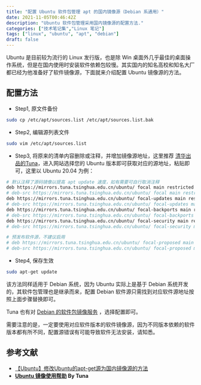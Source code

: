 ```yaml
---
title: "配置 Ubuntu 软件包管理 apt 的国内镜像源（Debian 系通用）"
date: 2021-11-05T00:46:42Z
description: "Ubuntu 软件包管理采用国内镜像源的配置方法."
categories: ["技术笔记集","Linux 笔记"]
tags: ["linux", "ubuntu", "apt", "debian"]
draft: false
---
```


Ubuntu 是目前较为流行的 Linux 发行版，也是除 Win 桌面外几乎最佳的桌面操作系统，但是在国内使用时安装软件依赖包较慢。其实国内的知名高校和知名大厂都已经为他准备好了软件镜像源，下面就来介绍配置 Ubuntu 镜像源的方法。

## 配置方法

- Step1, 原文件备份

```bash
sudo cp /etc/apt/sources.list /etc/apt/sources.list.bak
```

- Step2, 编辑源列表文件

```bash
sudo vim /etc/apt/sources.list
```

- Step3, 将原来的清单内容删除或注释，并增加镜像源地址，这里推荐 [清华出品的Tuna](https://mirrors.tuna.tsinghua.edu.cn/help/ubuntu/)，进入网站选择您的 Ubuntu 版本即可获取对应的源地址，粘贴即可，这里以 Ubuntu 20.04 为例：

```bash
# 默认注释了源码镜像以提高 apt update 速度，如有需要可自行取消注释
deb https://mirrors.tuna.tsinghua.edu.cn/ubuntu/ focal main restricted universe multiverse
# deb-src https://mirrors.tuna.tsinghua.edu.cn/ubuntu/ focal main restricted universe multiverse
deb https://mirrors.tuna.tsinghua.edu.cn/ubuntu/ focal-updates main restricted universe multiverse
# deb-src https://mirrors.tuna.tsinghua.edu.cn/ubuntu/ focal-updates main restricted universe multiverse
deb https://mirrors.tuna.tsinghua.edu.cn/ubuntu/ focal-backports main restricted universe multiverse
# deb-src https://mirrors.tuna.tsinghua.edu.cn/ubuntu/ focal-backports main restricted universe multiverse
deb https://mirrors.tuna.tsinghua.edu.cn/ubuntu/ focal-security main restricted universe multiverse
# deb-src https://mirrors.tuna.tsinghua.edu.cn/ubuntu/ focal-security main restricted universe multiverse

# 预发布软件源，不建议启用
# deb https://mirrors.tuna.tsinghua.edu.cn/ubuntu/ focal-proposed main restricted universe multiverse
# deb-src https://mirrors.tuna.tsinghua.edu.cn/ubuntu/ focal-proposed main restricted universe multiverse
```

- Step4, 保存生效

```bash
sudo apt-get update
```

该方法同样适用于 Debian 系统，因为 Ubuntu 实际上是基于 Debian 系统开发的，其软件包管理也是继承而来，配置 Debian 软件源只需找到对应软件源地址按照上面步骤替换即可。

Tuna 也有对 [Debian 的软件包镜像服务](https://mirrors.tuna.tsinghua.edu.cn/help/debian/) ，选择配置即可。

需要注意的是，一定要使用对应软件版本的软件镜像源，因为不同版本依赖的软件版本都有所不同，配置源错误有可能导致软件无法安装，请知悉。

## 参考文献

- [【Ubuntu】修改Ubuntu的apt-get源为国内镜像源的方法](https://blog.csdn.net/zgljl2012/article/details/79065174)
- **[Ubuntu 镜像使用帮助](https://mirrors.tuna.tsinghua.edu.cn/help/ubuntu/) By Tuna**